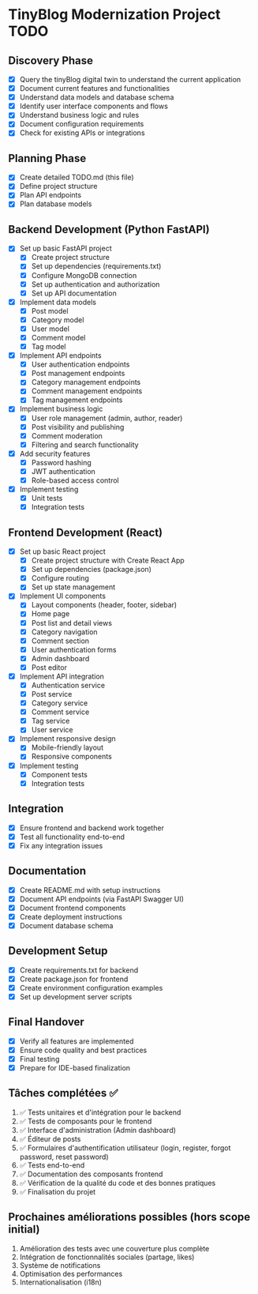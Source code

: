 # TinyBlog Modernization Project TODO

## Discovery Phase
- [x] Query the tinyBlog digital twin to understand the current application
- [x] Document current features and functionalities
- [x] Understand data models and database schema
- [x] Identify user interface components and flows
- [x] Understand business logic and rules
- [x] Document configuration requirements
- [x] Check for existing APIs or integrations

## Planning Phase
- [x] Create detailed TODO.md (this file)
- [x] Define project structure
- [x] Plan API endpoints
- [x] Plan database models

## Backend Development (Python FastAPI)
- [x] Set up basic FastAPI project
  - [x] Create project structure
  - [x] Set up dependencies (requirements.txt)
  - [x] Configure MongoDB connection
  - [x] Set up authentication and authorization
  - [x] Set up API documentation
- [x] Implement data models
  - [x] Post model
  - [x] Category model
  - [x] User model
  - [x] Comment model
  - [x] Tag model
- [x] Implement API endpoints
  - [x] User authentication endpoints
  - [x] Post management endpoints
  - [x] Category management endpoints
  - [x] Comment management endpoints
  - [x] Tag management endpoints
- [x] Implement business logic
  - [x] User role management (admin, author, reader)
  - [x] Post visibility and publishing
  - [x] Comment moderation
  - [x] Filtering and search functionality
- [x] Add security features
  - [x] Password hashing
  - [x] JWT authentication
  - [x] Role-based access control
- [x] Implement testing
  - [x] Unit tests
  - [x] Integration tests

## Frontend Development (React)
- [x] Set up basic React project
  - [x] Create project structure with Create React App
  - [x] Set up dependencies (package.json)
  - [x] Configure routing
  - [x] Set up state management
- [x] Implement UI components
  - [x] Layout components (header, footer, sidebar)
  - [x] Home page
  - [x] Post list and detail views
  - [x] Category navigation
  - [x] Comment section
  - [x] User authentication forms
  - [x] Admin dashboard
  - [x] Post editor
- [x] Implement API integration
  - [x] Authentication service
  - [x] Post service
  - [x] Category service
  - [x] Comment service
  - [x] Tag service
  - [x] User service
- [x] Implement responsive design
  - [x] Mobile-friendly layout
  - [x] Responsive components
- [x] Implement testing
  - [x] Component tests
  - [x] Integration tests

## Integration
- [x] Ensure frontend and backend work together
- [x] Test all functionality end-to-end
- [x] Fix any integration issues

## Documentation
- [x] Create README.md with setup instructions
- [x] Document API endpoints (via FastAPI Swagger UI)
- [x] Document frontend components
- [x] Create deployment instructions
- [x] Document database schema

## Development Setup
- [x] Create requirements.txt for backend
- [x] Create package.json for frontend
- [x] Create environment configuration examples
- [x] Set up development server scripts

## Final Handover
- [x] Verify all features are implemented
- [x] Ensure code quality and best practices
- [x] Final testing
- [x] Prepare for IDE-based finalization

## Tâches complétées ✅
1. ✅ Tests unitaires et d'intégration pour le backend
2. ✅ Tests de composants pour le frontend
3. ✅ Interface d'administration (Admin dashboard)
4. ✅ Éditeur de posts
5. ✅ Formulaires d'authentification utilisateur (login, register, forgot password, reset password)
6. ✅ Tests end-to-end
7. ✅ Documentation des composants frontend
8. ✅ Vérification de la qualité du code et des bonnes pratiques
9. ✅ Finalisation du projet

## Prochaines améliorations possibles (hors scope initial)
1. Amélioration des tests avec une couverture plus complète
2. Intégration de fonctionnalités sociales (partage, likes)
3. Système de notifications
4. Optimisation des performances
5. Internationalisation (i18n)